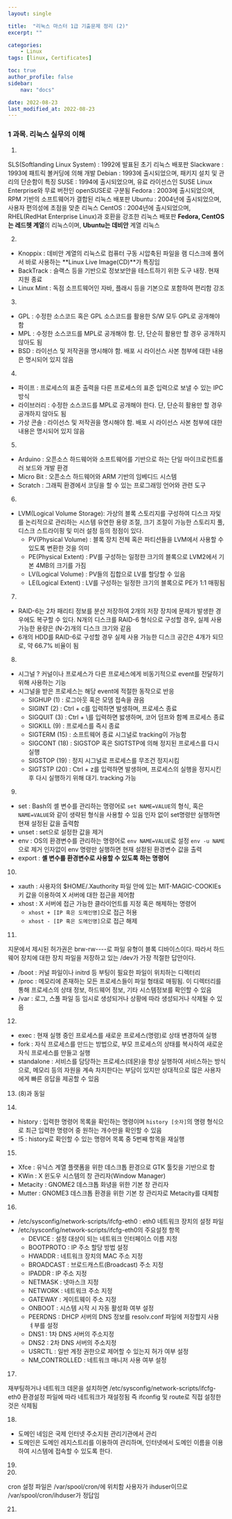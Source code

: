 ```yaml
---
layout: single

title:  "리눅스 마스터 1급 기출문제 정리 (2)"
excerpt: ""

categories: 
    - Linux
tags: [linux, Certificates]

toc: true
author_profile: false
sidebar:
    nav: "docs"

date: 2022-08-23
last_modified_at: 2022-08-23
---
```


### 1 과목. 리눅스 실무의 이해

1. 
SLS(Softlanding Linux System) : 1992에 발표된 초기 리눅스 배포판
Slackware : 1993에 패트릭 볼커딩에 의해 개발
Debian : 1993에 출시되었으며, 패키지 설치 및 관리의 단순함이 특징
SUSE : 1994에 출시되었으며, 유료 라이선스인 SUSE Linux Enterprise와 무료 버전인 openSUSE로 구분됨
Fedora : 2003에 출시되었으며, RPM 기반의 소프트웨어가 결합된 리눅스 배포판
Ubuntu : 2004년에 출시되었으며, 사용자 편의성에 초점을 맞춘 리눅스
CentOS : 2004년에 출시되었으며, RHEL(RedHat Enterprise Linux)과 호환을 강조한 리눅스 배포판
**Fedora, CentOS는 레드헷 계열**의 리눅스이며, **Ubuntu는 데비안** 계열 리눅스

2. 
- Knoppix : 데비안 계열의 리눅스로 컴퓨터 구동 시압축된 파일을 램 디스크에 풀어서 바로 사용하는 **Linux Live Image(CD)**가 특징임
- BackTrack : 슬랙스 등을 기반으로 정보보안을 테스트하기 위한 도구 내장. 현재 지원 종료
- Linux Mint : 독점 소프트웨어인 자바, 플래시 등을 기본으로 포함하여 편리함 강조

3. 
- GPL : 수정한 소스코드 혹은 GPL 소스코드를 활용한 S/W 모두 GPL로 공개해야 함
- MPL : 수정한 소스코드를 MPL로 공개해야 함. 단, 단순히 활용만 할 경우 공개하지 않아도 됨
- BSD : 라이선스 및 저작권을 명시해야 함. 배포 시 라이선스 사본 첨부에 대한 내용은 명시되어 있지 않음

4. 
- 파이프 : 프로세스의 표준 출력을 다른 프로세스의 표준 입력으로 보낼 수 있는 IPC 방식
- 라이브러리 : 수정한 소스코드를 MPL로 공개해야 한다. 단, 단순히 활용만 할 경우 공개하지 않아도 됨
- 가상 콘솔 : 라이선스 및 저작권을 명시해야 함. 배포 시 라이선스 사본 첨부에 대한 내용은 명시되어 있지 않음

5. 
- Arduino : 오픈소스 하드웨어와 소프트웨어를 기반으로 하는 단일 마이크로컨트롤러 보드와 개발 환경
- Micro Bit : 오픈소스 하드웨어와 ARM 기반의 임베디드 시스템
- Scratch : 그래픽 환경에서 코딩을 할 수 있는 프로그래밍 언어와 관련 도구

6. 
- LVM(Logical Volume Storage): 가상의 블록 스토리지를 구성하여 디스크 자잋를 논리적으로 관리하는 시스템
  유연한 용량 조절, 크기 조절이 가능한 스토리지 풀, 디스크 스트라이핑 및 미러 설정 등의 정점이 있다.
  - PV(Physical Volume) : 블록 장치 전체 혹은 파티션들을 LVM에서 사용할 수 있도록 변환한 것을 의미
  - PE(Physical Extent) : PV를 구성하는 일정한 크기의 블록으로 LVM2에서 기본 4MB의 크기를 가짐
  - LV(Logical Volume) : PV들의 집합으로 LV를 할당할 수 있음
  - LE(Logical Extent) : LV를 구성하는 일정한 크기의 블록으로 PE가 1:1 매핑됨

7. 
- RAID-6는 2차 패리티 정보를 분산 저장하여 2개의 저장 장치에 문제가 발생한 경우에도 복구할 수 있다. N개의 디스크를 RAID-6 형식으로 구성할 경우,
  실제 사용 가능한 용량은 (N-2)개의 디스크 크기와 같음 
- 6개의 HDD를 RAID-6로 구성할 경우 실제 사용 가능한 디스크 공간은 4개가 되므로, 약 66.7% 비율이 됨

8. 
- 시그널 ? 커널이나 프로세스가 다른 프로세스에게 비동기적으로 event를 전달하기 위해 사용하는 기능
- 시그널을 받은 프로세스는 해당 event에 적절한 동작으로 반응
  - SIGHUP  (1)  : 로그아웃 혹은 모뎀 접속을 끊음
  - SIGINT  (2)  : Ctrl + c를 입력하면 발생하며, 프로세스 종료
  - SIGQUIT (3)  : Ctrl + \를 입력하면 밣생하며, 코어 덤프와 함꼐 프로세스 종료
  - SIGKILL (9)  : 프로세스를 즉시 종료
  - SIGTERM (15) : 소프트웨어 종료 시그널로 tracking이 가능함
  - SIGCONT (18) : SIGSTOP 혹은 SIGTSTP에 의해 정지된 프로세스를 다시 실행
  - SIGSTOP (19) : 정지 시그널로 프로세스를 무조건 정지시킴
  - SIGTSTP (20) : Ctrl + z를 입력하면 발생하며, 프로세스의 실행을 정지시킨 후 다시 실행하기 위해 대기. tracking 가능

9. 
- set : Bash의 셸 변수를 관리하는 명령어로 `set NAME=VALUE`의 형식, 혹은 `NAME=VALUE`와 같이 생략된 형식을 사용할 수 있음 
        인자 없이 set명령만 실행하면 현재 설정된 값을 출력함 
- unset : set으로 설정한 값을 제거
- env : OS의 환경변수를 관리하는 명령어로 `env NAME=VALUE`로 설정 `env -u NAME`으로 제거
        인자없이 env 명령만 실행하면 현재 설젇된 환경변수 값을 출력
- export : **셸 변수를 환경변수로 사용할 수 있도록 하는 명령어**

10. 
- xauth : 사용자의 $HOME/.Xauthority 파일 안에 있는 MIT-MAGIC-COOKIEs 키 값을 이용하여 X 서버에 대한 접근을 제어함
- xhost : X 서버에 접근 가능한 클라이언트를 지정 혹은 해제하는 명령어
  - `xhost + [IP 혹은 도메인명]`으로 접근 허용
  - `xhost - [IP 혹은 도메인명]`으로 접근 해제

11. 
지문에서 제시된 허가권은 brw-rw----로 파일 유형이 블록 디바이스이다.
따라서 하드웨어 장치에 대한 장치 파일을 저장하고 있는 /dev가 가장 적절한 답안이다.
- /boot : 커널 파일이나 initrd 등 부팅이 필요한 파일이 위치하는 디렉터리
- /proc : 메모리에 존재하는 모든 프로세스들이 파일 형태로 매핑됨. 이 디렉터리를 통해 프로세스의 상태 정보, 하드웨어 정보, 기타 시스템정보를 확인할 수 있음
- /var : 로그, 스풀 파일 등 임시로 생성되거나 상황에 따라 생성되거나 삭제될 수 있음

12. 
- exec : 현재 실행 중인 프로세스를 새로운 프로세스(명령)로 상태 변경하여 실행
- fork : 자식 프로세스를 만드는 방법으로, 부모 프로세스의 상태를 복사하여 새로운 자식 프로세스를 만들고 실행
- standalone : 서비스를 담당하는 프로세스(데몬)을 항상 실행하여 서비스하는 방식으로, 
  메모리 등의 자원을 계속 차지한다는 부담이 있지만 상대적으로 많은 사용자에게 빠른 응답을 제공할 수 있음

13. (8)과 동일 

14.  
- history : 입력한 명령어 목록을 확인하는 명령이며 `history [숫자]`의 명령 형식으로 최근 입력한 명령어 중 원하는 개수만을 확인할 수 있음
- !5 : history로 확인할 수 있는 명령어 목록 중 5번째 항목을 재실행

15. 
- Xfce : 유닉스 계열 플랫폼을 위한 데스크톱 환경으로 GTK 툴킷을 기반으로 함  
- KWin : X 윈도우 시스템의 창 관리자(Window Manager)
- Metacity : GNOME2 데스크톱 화녕을 위한 기본 창 관리자
- Mutter : GNOME3 데스크톱 환경을 위한 기본 창 관리자로 Metacity를 대체함

16. 
- /etc/sysconfig/network-scripts/ifcfg-eth0 : eth0 네트워크 장치의 설정 파일
- /etc/sysconfig/network-scripts/ifcfg-eth0의 주요설정 항목
  - DEVICE : 설정 대상이 되는 네트워크 인터페이스 이름 지정
  - BOOTPROTO : IP 주소 할당 방법 설정
  - HWADDR : 네트워크 장치의 MAC 주소 지정
  - BROADCAST : 브로드캐스트(Broadcast) 주소 지정
  - IPADDR : IP 주소 지정 
  - NETMASK : 넷마스크 지정
  - NETWORK : 네트워크 주소 지정
  - GATEWAY : 게이트웨이 주소 지정
  - ONBOOT : 시스템 시작 시 자동 활성화 여부 설정
  - PEERDNS :  DHCP 서버의 DNS 정보를 resolv.conf 파일에 저장할지 사용 ㅕ부를 설정
  - DNS1 : 1차 DNS 서버의 주소지정
  - DNS2 : 2차 DNS 서버의 주소지정
  - USRCTL : 일반 계정 권한으로 제어할 수 있는지 허가 여부 설정
  - NM_CONTROLLED : 네트워크 매니저 사용 여부 설정

17. 
재부팅하거나 네트워크 데몬을 설치하면 /etc/sysconfig/network-scripts/ifcfg-eth0 환경설정 파일에 따라 네트워크가 재설정됨
즉 ifconfig 및 route로 직접 설정한 것은 삭제됨

18. 
- 도메인 네임은 국제 인터넷 주소지원 관리기관에서 관리
- 도메인은 도메인 레지스트리를 이용하여 관리하며, 인터넷에서 도메인 이름을 이용하여 시스템에 접속할 수 있도록 한다.

19. 

20. 
cron 설정 파일은 /var/spool/cron/에 위치함
사용자가 ihduser이므로 /var/spool/cron/ihduser가 정답임

21. 



